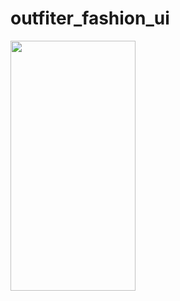 # outfiter_fashion_ui
<img src="https://user-images.githubusercontent.com/81309619/170860308-bb7908cb-1fc1-4d35-a2d1-bd14cd998331.jpg" width="200" height="400">
